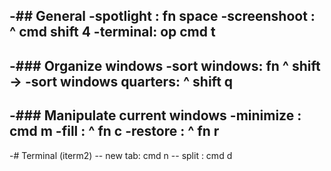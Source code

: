 -## General 
-spotlight : fn space
-screenshoot : ^ cmd shift 4
-terminal: op cmd t
-
-### Organize windows
-sort windows: fn ^ shift ->
-sort windows quarters: ^ shift q
-
-### Manipulate current windows
-minimize : cmd m
-fill     : ^ fn c
-restore  : ^ fn r
-
-# Terminal (iterm2)
-- new tab: cmd n
-- split : cmd d
